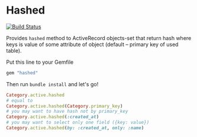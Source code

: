 # Hashed

[![Build Status](https://secure.travis-ci.org/rinat-crone/hashed.png)](http://travis-ci.org/rinat-crone/hashed)

Provides `hashed` method to ActiveRecord objects-set that return hash where keys is value of some attribute of object (default – primary key of used table).

Put this line to your Gemfile

```ruby
gem "hashed"
```

Then run `bundle install` and let's go!

```ruby
Category.active.hashed
# equal to
Category.active.hashed(Category.primary_key)
# you may want to have hash not by primary_key
Category.active.hashed(:created_at)
# you may want to select only one field ({key: value})
Category.active.hashed(by: :created_at, only: :name)
```
